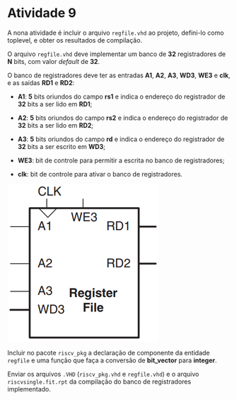 # Atividade 9

A nona atividade é incluir o arquivo `regfile.vhd` ao projeto, defini-lo como toplevel, e obter os resultados de compilação.

O arquivo `regfile.vhd` deve implementar um banco de **32** registradores de **N** bits, com valor *default* de **32**.

O banco de registradores deve ter as entradas **A1**, **A2**, **A3**, **WD3**, **WE3** e **clk**, e as saídas **RD1** e **RD2**:

- **A1**: **5** bits oriundos do campo **rs1** e indica o endereço do registrador de **32** bits a ser lido em **RD1**;

- **A2**: **5** bits oriundos do campo **rs2** e indica o endereço do registrador de **32** bits a ser lido em **RD2**;

- **A3**: **5** bits oriundos do campo **rd** e indica o endereço do registrador de **32** bits a ser escrito em **WD3**;
- **WE3**: bit de controle para permitir a escrita no banco de registradores;
- **clk**: bit de controle para ativar o banco de registradores.

![architecture](./img-9.png)

Incluir no pacote `riscv_pkg` a declaração de componente da entidade `regfile` e uma função que faça a conversão de **bit_vector** para **integer**.

Enviar os arquivos `.VHD` (`riscv_pkg.vhd` e `regfile.vhd`) e o arquivo `riscvsingle.fit.rpt` da compilação do banco de registradores implementado.